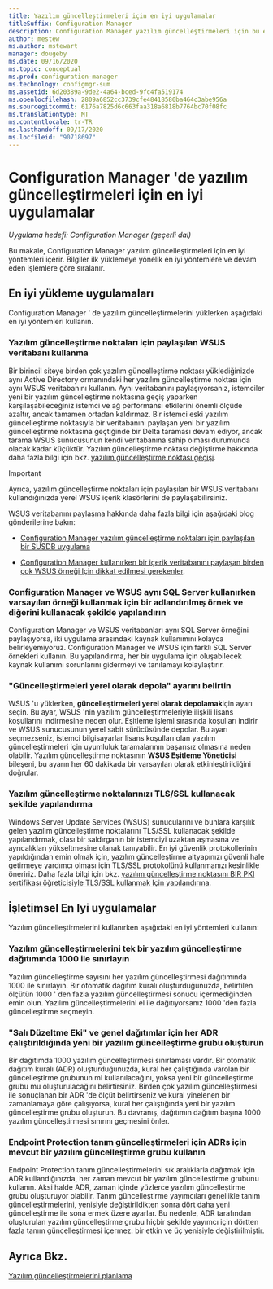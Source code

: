 ```yaml
---
title: Yazılım güncelleştirmeleri için en iyi uygulamalar
titleSuffix: Configuration Manager
description: Configuration Manager yazılım güncelleştirmeleri için bu en iyi yöntemleri kullanın.
author: mestew
ms.author: mstewart
manager: dougeby
ms.date: 09/16/2020
ms.topic: conceptual
ms.prod: configuration-manager
ms.technology: configmgr-sum
ms.assetid: 6d20389a-9de2-4a64-bced-9fc4fa519174
ms.openlocfilehash: 2809a6852cc3739cfe48418580ba464c3abe956a
ms.sourcegitcommit: 6176a7825d6c663faa318a6818b7764bc70f08fc
ms.translationtype: MT
ms.contentlocale: tr-TR
ms.lasthandoff: 09/17/2020
ms.locfileid: "90718697"
---
```

# <a name="best-practices-for-software-updates-in-configuration-manager"></a>Configuration Manager 'de yazılım güncelleştirmeleri için en iyi uygulamalar

*Uygulama hedefi: Configuration Manager (geçerli dal)*

Bu makale, Configuration Manager yazılım güncelleştirmeleri için en iyi yöntemleri içerir. Bilgiler ilk yüklemeye yönelik en iyi yöntemlere ve devam eden işlemlere göre sıralanır.  



## <a name="installation-best-practices"></a><a name="bkmk_install"></a> En iyi yükleme uygulamaları  

Configuration Manager ' de yazılım güncelleştirmelerini yüklerken aşağıdaki en iyi yöntemleri kullanın.  


### <a name="use-a-shared-wsus-database-for-software-update-points"></a><a name="bkmk_shared-susdb"></a> Yazılım güncelleştirme noktaları için paylaşılan WSUS veritabanı kullanma  

Bir birincil siteye birden çok yazılım güncelleştirme noktası yüklediğinizde aynı Active Directory ormanındaki her yazılım güncelleştirme noktası için aynı WSUS veritabanını kullanın. Aynı veritabanını paylaşıyorsanız, istemciler yeni bir yazılım güncelleştirme noktasına geçiş yaparken karşılaşabileceğiniz istemci ve ağ performansı etkilerini önemli ölçüde azaltır, ancak tamamen ortadan kaldırmaz. Bir istemci eski yazılım güncelleştirme noktasıyla bir veritabanını paylaşan yeni bir yazılım güncelleştirme noktasına geçtiğinde bir Delta taraması devam ediyor, ancak tarama WSUS sunucusunun kendi veritabanına sahip olması durumunda olacak kadar küçüktür. Yazılım güncelleştirme noktası değiştirme hakkında daha fazla bilgi için bkz. [yazılım güncelleştirme noktası geçişi](plan-for-software-updates.md#BKMK_SUPSwitching).  

> [!IMPORTANT]  
>  Ayrıca, yazılım güncelleştirme noktaları için paylaşılan bir WSUS veritabanı kullandığınızda yerel WSUS içerik klasörlerini de paylaşabilirsiniz.  

WSUS veritabanını paylaşma hakkında daha fazla bilgi için aşağıdaki blog gönderilerine bakın:  

- [Configuration Manager yazılım güncelleştirme noktaları için paylaşılan bir SUSDB uygulama](https://techcommunity.microsoft.com/t5/Configuration-Manager-Archive/How-to-implement-a-shared-SUSDB-for-Configuration-Manager/ba-p/274103)  

- [Configuration Manager kullanırken bir içerik veritabanını paylaşan birden çok WSUS örneği Için dikkat edilmesi gerekenler](/archive/blogs/wsus/considerations-for-multiple-wsus-instances-sharing-a-content-database-when-using-system-center-configuration-manager-but-without-network-load-balancing-nlb).


### <a name="when-configuration-manager-and-wsus-use-the-same-sql-server-configure-one-to-use-a-named-instance-and-the-other-to-use-the-default-instance"></a><a name="bkmk_sql-instance"></a> Configuration Manager ve WSUS aynı SQL Server kullanırken varsayılan örneği kullanmak için bir adlandırılmış örnek ve diğerini kullanacak şekilde yapılandırın  

Configuration Manager ve WSUS veritabanları aynı SQL Server örneğini paylaşıyorsa, iki uygulama arasındaki kaynak kullanımını kolayca belirleyemiyoruz. Configuration Manager ve WSUS için farklı SQL Server örnekleri kullanın. Bu yapılandırma, her bir uygulama için oluşabilecek kaynak kullanımı sorunlarını gidermeyi ve tanılamayı kolaylaştırır.  


### <a name="specify-the-store-updates-locally-setting"></a><a name="bkmk_store-local"></a> "Güncelleştirmeleri yerel olarak depola" ayarını belirtin  

WSUS 'u yüklerken, **güncelleştirmeleri yerel olarak depolamak**için ayarı seçin. Bu ayar, WSUS 'nin yazılım güncelleştirmeleriyle ilişkili lisans koşullarını indirmesine neden olur. Eşitleme işlemi sırasında koşulları indirir ve WSUS sunucusunun yerel sabit sürücüsünde depolar. Bu ayarı seçmezseniz, istemci bilgisayarlar lisans koşulları olan yazılım güncelleştirmeleri için uyumluluk taramalarının başarısız olmasına neden olabilir. Yazılım güncelleştirme noktasının **WSUS Eşitleme Yöneticisi** bileşeni, bu ayarın her 60 dakikada bir varsayılan olarak etkinleştirildiğini doğrular.  

### <a name="configure-your-software-update-points-to-use-tlsssl"></a><a name="bkmk_ssl"></a> Yazılım güncelleştirme noktalarınızı TLS/SSL kullanacak şekilde yapılandırma
Windows Server Update Services (WSUS) sunucularını ve bunlara karşılık gelen yazılım güncelleştirme noktalarını TLS/SSL kullanacak şekilde yapılandırmak, olası bir saldırganın bir istemciyi uzaktan aşmasına ve ayrıcalıkları yükseltmesine olanak tanıyabilir. En iyi güvenlik protokollerinin yapıldığından emin olmak için, yazılım güncelleştirme altyapınızı güvenli hale getirmeye yardımcı olması için TLS/SSL protokolünü kullanmanızı kesinlikle öneririz. Daha fazla bilgi için bkz. [yazılım güncelleştirme noktasını BIR PKI sertifikası öğreticisiyle TLS/SSL kullanmak Için yapılandırma](../get-started/software-update-point-ssl.md).

## <a name="operational-best-practices"></a><a name="bkmk_operation"></a> İşletimsel En Iyi uygulamalar  

Yazılım güncelleştirmelerini kullanırken aşağıdaki en iyi yöntemleri kullanın:  


### <a name="limit-software-updates-to-1000-in-a-single-software-update-deployment"></a><a name="bkmk_object-limit"></a> Yazılım güncelleştirmelerini tek bir yazılım güncelleştirme dağıtımında 1000 ile sınırlayın  

Yazılım güncelleştirme sayısını her yazılım güncelleştirmesi dağıtımında 1000 ile sınırlayın. Bir otomatik dağıtım kuralı oluşturduğunuzda, belirtilen ölçütün 1000 ' den fazla yazılım güncelleştirmesi sonucu içermediğinden emin olun. Yazılım güncelleştirmelerini el ile dağıtıyorsanız 1000 'den fazla güncelleştirme seçmeyin.  


### <a name="create-a-new-software-update-group-each-time-an-adr-runs-for-patch-tuesday-and-for-general-deployments"></a><a name="bkmk_new-group"></a> "Salı Düzeltme Eki" ve genel dağıtımlar için her ADR çalıştırıldığında yeni bir yazılım güncelleştirme grubu oluşturun  

Bir dağıtımda 1000 yazılım güncelleştirmesi sınırlaması vardır. Bir otomatik dağıtım kuralı (ADR) oluşturduğunuzda, kural her çalıştığında varolan bir güncelleştirme grubunun mi kullanılacağını, yoksa yeni bir güncelleştirme grubu mu oluşturulacağını belirtirsiniz. Birden çok yazılım güncelleştirmesi ile sonuçlanan bir ADR 'de ölçüt belirtirseniz ve kural yinelenen bir zamanlamaya göre çalışıyorsa, kural her çalıştığında yeni bir yazılım güncelleştirme grubu oluşturun. Bu davranış, dağıtımın dağıtım başına 1000 yazılım güncelleştirmesi sınırını geçmesini önler.  


### <a name="use-an-existing-software-update-group-for-adrs-for-endpoint-protection-definition-updates"></a><a name="bkmk_same-group"></a> Endpoint Protection tanım güncelleştirmeleri için ADRs için mevcut bir yazılım güncelleştirme grubu kullanın  

Endpoint Protection tanım güncelleştirmelerini sık aralıklarla dağıtmak için ADR kullandığınızda, her zaman mevcut bir yazılım güncelleştirme grubunu kullanın. Aksi halde ADR, zaman içinde yüzlerce yazılım güncelleştirme grubu oluşturuyor olabilir. Tanım güncelleştirme yayımcıları genellikle tanım güncelleştirmelerini, yenisiyle değiştirildikten sonra dört daha yeni güncelleştirme ile sona ermek üzere ayarlar. Bu nedenle, ADR tarafından oluşturulan yazılım güncelleştirme grubu hiçbir şekilde yayımcı için dörtten fazla tanım güncelleştirmesi içermez: bir etkin ve üç yenisiyle değiştirilmiştir.  



## <a name="see-also"></a>Ayrıca Bkz.  
 [Yazılım güncelleştirmelerini planlama](plan-for-software-updates.md)